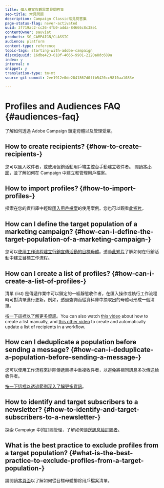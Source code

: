 ```yaml
---
title: 個人檔案與觀眾常見問答集
seo-title: 常見問題
description: Campaign Classic常見問答集
page-status-flag: never-activated
uuid: 3f719ac2-cc26-4fb0-adda-84666c8c38e1
contentOwner: sauviat
products: SG_CAMPAIGN/CLASSIC
audience: platform
content-type: reference
topic-tags: starting-with-adobe-campaign
discoiquuid: 16dbe423-018f-4666-9901-2120a8dc609a
index: y
internal: n
snippet: y
translation-type: tm+mt
source-git-commit: 2ee1912e0de2841867d0ffb5420cc9810aa1083e

---
```



# Profiles and Audiences FAQ {#audiences-faq}

了解如何透過 Adobe Campaign 鎖定母體以及管理受眾。

## How to create recipients? {#how-to-create-recipients-}

您可以匯入收件者，或使用促銷活動用戶端主控台手動建立收件者。 閱讀[本小節](../../platform/using/about-profiles.md)，並了解如何在 Campaign 中建立和管理用戶檔案。

## How to import profiles? {#how-to-import-profiles-}

探索在您的資料庫中輕鬆[匯入用戶檔案](../../platform/using/importing-data.md#generic-import-samples)的使用案例。您也可以觀看[此短片](https://docs.adobe.com/content/help/en/campaign-learn/campaign-classic-tutorials/getting-started/importing-profiles.html)。

## How can I define the target population of a marketing campaign? {#how-can-i-define-the-target-population-of-a-marketing-campaign-}

您可以[使用工作流程建立行銷宣傳活動的目標母體](../../campaign/using/marketing-campaign-deliveries.md#building-the-main-target-in-a-workflow)。透過[此短片](https://docs.adobe.com/content/help/en/campaign-learn/campaign-classic-tutorials/getting-started/creating-a-workflow.html)了解如何在行銷活動中建立目標工作流程。

## How can I create a list of profiles? {#how-can-i-create-a-list-of-profiles-}

清單 (list) 是傳遞作業中可以鎖定的一組靜態收件者，在匯入操作或執行工作流程時可對清單進行更新。例如，透過查詢而從資料庫中摘取出的母體可形成一個清單。

[按一下這裡以了解更多資訊](../../platform/using/creating-and-managing-lists.md#creating-a-profile-list-from-a-group)。You can also watch [this video](https://docs.adobe.com/content/help/en/campaign-learn/campaign-classic-tutorials/getting-started/creating-a-list-of-recipients.html) about how to create a list manually, and [this other video](https://docs.campaign.adobe.com/doc/AC/en/Videos/creating_list_recipients_611.mp4) to create and automatically update a list of recipients in a workflow.

## How can I deduplicate a population before sending a message? {#how-can-i-deduplicate-a-population-before-sending-a-message-}

您可以使用工作流程來排除傳遞目標中重複收件者，以避免將相同訊息多次傳送給收件者。

[按一下這裡以透過範例深入了解更多資訊](../../workflow/using/deduplication.md#example--identify-the-duplicates-before-a-delivery)。

## How to identify and target subscribers to a newsletter? {#how-to-identify-and-target-subscribers-to-a-newsletter-}

探索 Campaign 中的訂閱管理，了解如何[傳送訊息給訂閱者](../../delivery/using/managing-subscriptions.md)。

## What is the best practice to exclude profiles from a target population? {#what-is-the-best-practice-to-exclude-profiles-from-a-target-population-}

請閱讀[本頁面](../../workflow/using/read-list.md)以了解如何從目標母體排除用戶檔案清單。
